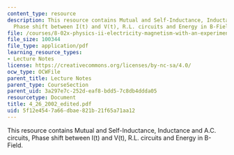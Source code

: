 ```yaml
---
content_type: resource
description: This resource contains Mutual and Self-Inductance, Inductance and A.C.  circuits,
  Phase shift between I(t) and V(t), R.L. circuits and Energy in B-Field.
file: /courses/8-02x-physics-ii-electricity-magnetism-with-an-experimental-focus-spring-2005/5f12e4547a66dbae821b21f65a71aa12_4_26_2002_edited.pdf
file_size: 100344
file_type: application/pdf
learning_resource_types:
- Lecture Notes
license: https://creativecommons.org/licenses/by-nc-sa/4.0/
ocw_type: OCWFile
parent_title: Lecture Notes
parent_type: CourseSection
parent_uid: 3a297e7c-252d-eaf8-bdd5-7c8db4ddda05
resourcetype: Document
title: 4_26_2002_edited.pdf
uid: 5f12e454-7a66-dbae-821b-21f65a71aa12
---
```

This resource contains Mutual and Self-Inductance, Inductance and A.C.  circuits, Phase shift between I(t) and V(t), R.L. circuits and Energy in B-Field.